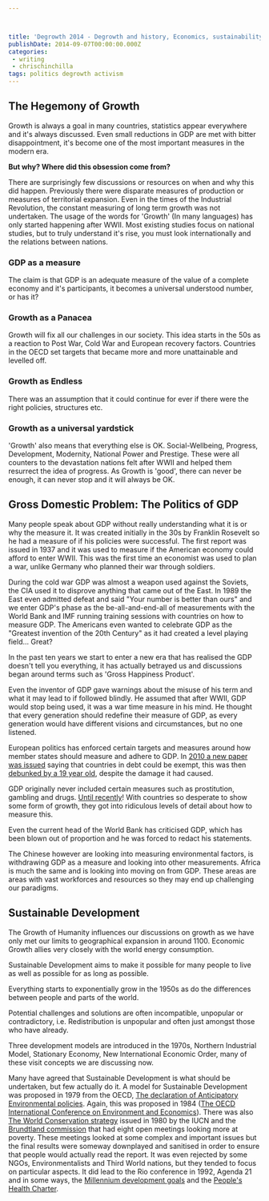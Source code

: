 ```yaml
---



title: 'Degrowth 2014 - Degrowth and history, Economics, sustainability, power'
publishDate: 2014-09-07T00:00:00.000Z
categories:
 - writing
 - chrischinchilla
tags: politics degrowth activism
---
```


## The Hegemony of Growth

Growth is always a goal in many countries, statistics appear everywhere and it's always discussed. Even small reductions in GDP are met with bitter disappointment, it's become one of the most important measures in the modern era.

**But why? Where did this obsession come from?**

There are surprisingly few discussions or resources on when and why this did happen. Previously there were disparate measures of production or measures of territorial expansion. Even in the times of the Industrial Revolution, the constant measuring of long term growth was not undertaken. The usage of the words for 'Growth' (In many languages) has only started happening after WWII. Most existing studies focus on national studies, but to truly understand it's rise, you must look internationally and the relations between nations.

### GDP as a measure

The claim is that GDP is an adequate measure of the value of a complete economy and it's participants, it becomes a universal understood number, or has it?

### Growth as a Panacea

Growth will fix all our challenges in our society. This idea starts in the 50s as a reaction to Post War, Cold War and European recovery factors. Countries in the OECD set targets that became more and more unattainable and levelled off.

### Growth as Endless

There was an assumption that it could continue for ever if there were the right policies, structures etc.

### Growth as a universal yardstick

'Growth' also means that everything else is OK. Social-Wellbeing, Progress, Development, Modernity, National Power and Prestige. These were all counters to the devastation nations felt after WWII and helped them resurrect the idea of progress. As Growth is 'good', there can never be enough, it can never stop and it will always be OK.

## Gross Domestic Problem: The Politics of GDP

Many people speak about GDP without really understanding what it is or why the measure it. It was created initially in the 30s by Franklin Rosevelt so he had a measure of if his policies were successful. The first report was issued in 1937 and it was used to measure if the American economy could afford to enter WWII. This was the first time an economist was used to plan a war, unlike Germany who planned their war through soldiers.

During the cold war GDP was almost a weapon used against the Soviets, the CIA used it to disprove anything that came out of the East. In 1989 the East even admitted defeat and said "Your number is better than ours" and we enter GDP's phase as the be-all-and-end-all of measurements with the World Bank and IMF running training sessions with countries on how to measure GDP. The Americans even wanted to celebrate GDP as the "Greatest invention of the 20th Century" as it had created a level playing field... Great?

In the past ten years we start to enter a new era that has realised the GDP doesn't tell you everything, it has actually betrayed us and discussions began around terms such as 'Gross Happiness Product'.

Even the inventor of GDP gave warnings about the misuse of his term and what it may lead to if followed blindly. He assumed that after WWII, GDP would stop being used, it was a war time measure in his mind. He thought that every generation should redefine their measure of GDP, as every generation would have different visions and circumstances, but no one listened.

European politics has enforced certain targets and measures around how member states should measure and adhere to GDP. In [2010 a new paper was issued](https://www.nber.org/papers/w15639) saying that countries in debt could be exempt, this was then [debunked by a 19 year old](https://www.bbc.com/news/magazine-22223190), despite the damage it had caused.

GDP originally never included certain measures such as prostitution, gambling and drugs. [Until recently](https://www.google.com/search?q=sex+drugs+and+gdp&ie=utf-8&oe=utf-8&aq=t&gws_rd=ssl)! With countries so desperate to show some form of growth, they got into ridiculous levels of detail about how to measure this.

Even the current head of the World Bank has criticised GDP, which has been blown out of proportion and he was forced to redact his statements.

The Chinese however are looking into measuring environmental factors, is withdrawing GDP as a measure and looking into other measurements. Africa is much the same and is looking into moving on from GDP. These areas are areas with vast workforces and resources so they may end up challenging our paradigms.

## Sustainable Development

The Growth of Humanity influences our discussions on growth as we have only met our limits to geographical expansion in around 1100\. Economic Growth allies very closely with the world energy consumption.

Sustainable Development aims to make it possible for many people to live as well as possible for as long as possible.

Everything starts to exponentially grow in the 1950s as do the differences between people and parts of the world.

Potential challenges and solutions are often incompatible, unpopular or contradictory, i.e. Redistribution is unpopular and often just amongst those who have already.

Three development models are introduced in the 1970s, Northern Industrial Model, Stationary Economy, New International Economic Order, many of these visit concepts we are discussing now.

Many have agreed that Sustainable Development is what should be undertaken, but few actually do it. A model for Sustainable Development was proposed in 1979 from the OECD, [The declaration of Anticipatory Environmental policies](https://acts.oecd.org/Instruments/ShowInstrumentView.aspx?InstrumentID=67&Lang=en&Book=False). Again, this was proposed in 1984 ([The OECD International Conference on Environment and Economics](https://acts.oecd.org/Instruments/ShowInstrumentView.aspx?InstrumentID=68&Lang=en&Book=False)). There was also [The World Conservation strategy](https://portals.iucn.org/library/efiles/documents/WCS-004.pdf) issued in 1980 by the IUCN and the [Brundtland commission](https://en.wikipedia.org/wiki/Brundtland_Commission) that had eight open meetings looking more at poverty. These meetings looked at some complex and important issues but the final results were someway downplayed and sanitised in order to ensure that people would actually read the report. It was even rejected by some NGOs, Environmentalists and Third World nations, but they tended to focus on particular aspects. It did lead to the Rio conference in 1992, Agenda 21 and in some ways, the [Millennium development goals](https://www.un.org/millenniumgoals/) and the [People's Health Charter](https://www.phmovement.org/en/resources/charters/peopleshealth).
